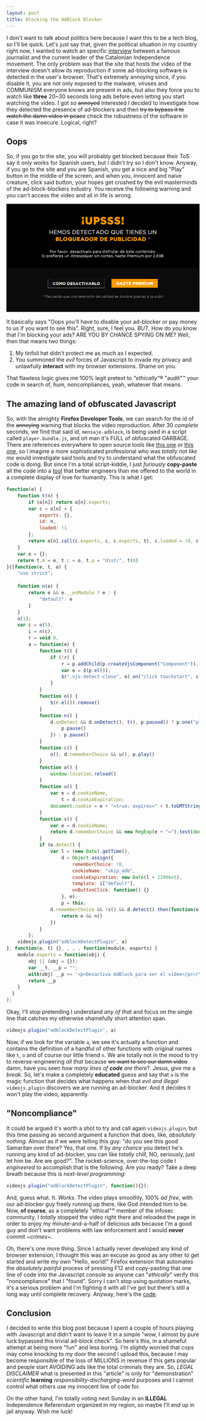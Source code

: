 ```yaml
---
layout: post
title: Blocking the AdBlock Blocker
---
```


I don't want to talk about politics here because I want this to be a tech blog, so I'll be quick. Let's just say that, given the political situation in my country right now, I wanted to watch an specific [interview][1] between a famous journalist and the current leader of the Catalonian Independence movement. The only problem was that the site that hosts the video of the interview doesn't allow its reproduction if some ad-blocking software is detected in the user's browser. That's extremely annoying since, if you disable it, you are not only exposed to the malware, viruses and COMMUNISM everyone knows are present in ads, but also they force you to watch like **three** 20~30 seconds long ads before even letting you start watching the video. I got *so* ~~annoyed~~ interested I decided to investigate how they detected the presence of ad-blockers and then ~~try to bypass it to watch the damn video in peace~~ check the robustness of the software in case it was insecure. Logical, right?

## Oops

So, if you go to the site, you will probably get blocked because their ToS say it only works for Spanish users, but I didn't try so I don't know. Anyway, if you go to the site and you are Spanish, you get a nice and big "Play" button in the middle of the screen, and when you, innocent and naive creature, click said button, your hopes get crushed by the evil masterminds of the ad-block-blockers industry. You receive the following warning and you can't access the video and all in life is wrong.

![Oops disable your adblocker or PAY US $$$](/images/oops.png)

It basically says "Oops you'll have to disable your ad-blocker or pay money to us if you want to see this". Right, sure, I feel you. *BUT*. How do *you* know that I'm blocking your ads? ARE YOU BY CHANCE SPYING ON ME? Well, then that means two things:

 1. My tinfoil hat didn't protect me as much as I expected.
 2. You summoned the *evil* forces of Javascript to invade my privacy and unlawfully **interact** with my browser extensions. Shame on you.

That flawless logic gives me 100% legit pretext to *"ethically"*® "audit"™ your code in search of, hum, noncompliances, yeah, whatever that means.

## The amazing land of obfuscated Javascript

So, with the almighty **Firefox Developer Tools**, we can search for the id of the ~~annoying~~ warning that blocks the video reproduction. After 30 *complete* seconds, we find that said id, `mensaje-adblock`, is being used in a script called `player.bundle.js`, and oh man it's FULL of obfuscated GARBAGE. There are references everywhere to open source tools like [this one][2] or [this one][3], so I imagine a more sophisticated professional who was *totally not like me* would investigate said tools and try to understand what the obfuscated code is doing. But since I'm a total script-kiddie, I just *furiously* **copy-paste** all the code into a [tool][4] that better engineers than me offered to the world in a complete display of love for humanity. This is what I get:

~~~~javascript
function(e) {
    function t(n) {
        if (o[n]) return o[n].exports;
        var c = o[n] = {
            exports: {},
            id: n,
            loaded: !1
        };
        return e[n].call(c.exports, c, c.exports, t), c.loaded = !0, c.exports
    }
    var o = {};
    return t.m = e, t.c = o, t.p = "dist/", t(0)
}([function(e, t, o) {
    "use strict";

    function n(e) {
        return e && e.__esModule ? e : {
            "default": e
        }
    }
    o(1);
    var c = o(5),
        i = n(c),
        r = void 0,
        a = function(e) {
            function t() {
                if (!r) {
                    r = p.addChild(p.createVjsComponent("Component")), r.el_.className = "vjs-detect-overlay", r.el_.innerHTML = d.template();
                    var e = $(p.el());
                    $(".vjs-detect-close", e).on("click touchstart", c), $(".vjs-detect-reload", e).on("click touchstart", a), $(".vjs-detect-button", e).on("click touchstart", d.onButtonClick)
                }
            }
            function o() {
                $(r.el()).remove()
            }
            function n() {
                d.onDetect && d.onDetect(), t(), p.paused() ? p.one("play", function() {
                    p.pause()
                }) : p.pause()
            }
            function c() {
                o(), d.rememberChoice && u(), p.play()
            }
            function a() {
                window.location.reload()
            }
            function u() {
                var e = d.cookieName,
                    t = d.cookieExpiration;
                document.cookie = e + "=true; expires=" + t.toGMTString() + "; path=/;"
            }
            function s() {
                var e = d.cookieName;
                return d.rememberChoice && new RegExp(e + "=").test(document.cookie)
            }
            if (e.detect) {
                var l = (new Date).getTime(),
                    d = Object.assign({
                        rememberChoice: !0,
                        cookieName: "skip_adb",
                        cookieExpiration: new Date(l + 12096e5),
                        template: i["default"],
                        onButtonClick: function() {}
                    }, e),
                    p = this;
                d.rememberChoice && !s() && d.detect().then(function(e) {
                    return e && n()
                })
            }
        };
    videojs.plugin("adblockDetectPlugin", a)
}, function(e, t) {}, , , , function(module, exports) {
    module.exports = function(obj) {
        obj || (obj = {});
        var __t, __p = "";
        with(obj) __p += '<p>Desactiva AdBlock para ver el vídeo</p>\r\n<button class="vjs-detect-reload">Ya lo he desactivado</button>\r\n<button class="vjs-detect-close">Continuar</button>\r\n';
        return __p
    }
  }
);
~~~~

Okay, I'll stop pretending I understand *any of that* and focus on the single line that catches my otherwise shamefully short attention span.

~~~~javascript
videojs.plugin("adblockDetectPlugin", a)
~~~~

Now, if we look for the variable `a`, we see it's actually a function and contains the definition of a handful of other functions with original names like `t`, `o` and of course our little friend `n`. We are totally not in the mood to try to reverse-engineering *all that* because ~~we want to see our damn video~~ damn, have you seen *how many lines of **code** are there*?. Jesus, give me a *break*. So, let's make a completely **educated** guess and say that `a` is the magic function that decides what happens when that *evil and illegal* `videojs.plugin` discovers we are running an ad-blocker. And it decides it won't play the video, apparently.

## "Noncompliance"

It could be argued it's worth a shot to try and call again `videojs.plugin`, but this time passing as second argument a function that does, like, *absolutely nothing*. Almost as if we were telling this guy: "do you see this good Samaritan over there? Yes, that one. If by *any chance* you detect he's running any kind of ad-blocker, you can like *totally* chill, NO, seriously, just let him be. Are we good?". The rocket-science, over-the-top code I *engineered* to accomplish that is the following. Are you ready? Take a deep breath because this is *next-level programming*:

~~~~javascript
videojs.plugin("adblockDetectPlugin", function(){});
~~~~

And, guess what. It. *Works*. The video plays smoothly, 100% *ad free*, with our ad-blocker guy freely running up there, like God intended him to be. Now, **of course**, as a completely "ethical"℠ member of the infosec community, I *totally* stopped the video right there and reloaded the page in order to enjoy my minute-and-a-half of delicious ads because I'm a good guy and don't want problems with law enforcement and I would **never** commit ~*crimes*~.

Oh, there's one more thing. Since I actually never developed any kind of browser extension, I thought this was an excuse as good as any other to get started and write my own "Hello, world!" Firefox extension that automates the *absolutely painful* process of pressing F12 and copy-pasting that one line of code into the Javascript console so anyone can "_ethically_" verify this "noncompliance" that I "found". Sorry I can't stop using quotation marks, it's a serious problem and I'm fighting it with all I've got but there's still a long way until complete recovery. Anyway, here's the [code][5].

## Conclusion

I decided to write this blog post because I spent a couple of hours playing with Javascript and didn't want to leave it in a simple "wow, I almost by pure luck bypassed this trivial ad-block check". So here's this, in a shameful attempt at being more "fun" and less boring. I'm *slightly* worried that cops may come knocking to my door the second I upload this, because I may become responsible of the loss of MILLIONS in revenue if this gets popular and people start AVOIDING ads like the total criminals they are. So, *LEGAL DISCLAIMER* what is presented in this "article" is only for "demonstration" *scientific* **learning** _responsibility-discharging-word_ purposes and I cannot control what others use my innocent line of code for.

On the other hand, I'm totally voting next Sunday in an **ILLEGAL** Independence Referendum organized in my region, so maybe I'll end up in jail anyway. Wish me luck!

[1]: http://www.atresplayer.com/television/programas/salvados/temporada-13/capitulo-1-una-hora-puigdemont_2017092100859.html
[2]: https://github.com/cladera/videojs-cuepoints
[3]: https://github.com/lancedikson/bowser
[4]: http://deobfuscatejavascript.com
[5]: https://github.com/atorralba/atresplayer-adblockblocker-blocker
